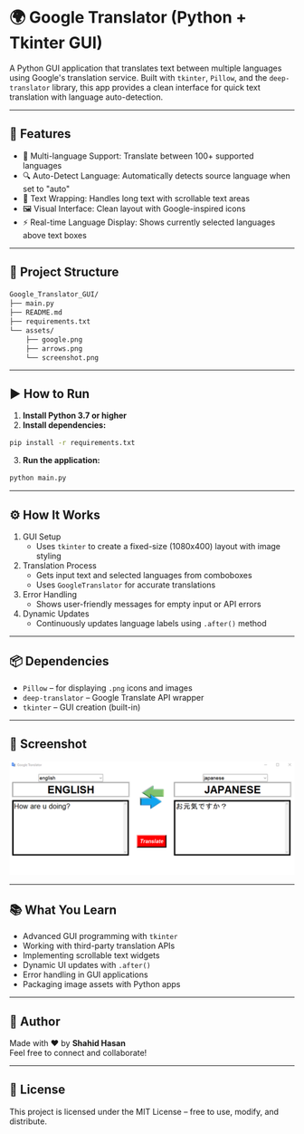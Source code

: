 # 🌍 Google Translator (Python + Tkinter GUI)

A Python GUI application that translates text between multiple languages using Google's translation service. Built with `tkinter`, `Pillow`, and the `deep-translator` library, this app provides a clean interface for quick text translation with language auto-detection.

---

## 📌 Features

- 🔄 Multi-language Support: Translate between 100+ supported languages
- 🔍 Auto-Detect Language: Automatically detects source language when set to "auto"
- 📜 Text Wrapping: Handles long text with scrollable text areas
- 🖼️ Visual Interface: Clean layout with Google-inspired icons
- ⚡ Real-time Language Display: Shows currently selected languages above text boxes

---

## 📂 Project Structure
```
Google_Translator_GUI/
├── main.py
├── README.md
├── requirements.txt
└── assets/
    ├── google.png
    ├── arrows.png
    └── screenshot.png
```
---

## ▶️ How to Run

1. **Install Python 3.7 or higher**
2. **Install dependencies:**

```bash
pip install -r requirements.txt
```

3. **Run the application:**

```bash
python main.py
```

---

## ⚙️ How It Works

1. GUI Setup
    - Uses `tkinter` to create a fixed-size (1080x400) layout with image styling
2. Translation Process
    - Gets input text and selected languages from comboboxes
    - Uses `GoogleTranslator` for accurate translations
3. Error Handling
    - Shows user-friendly messages for empty input or API errors
4. Dynamic Updates
    - Continuously updates language labels using `.after()` method

---

## 📦 Dependencies

- `Pillow` – for displaying `.png` icons and images
- `deep-translator` – Google Translate API wrapper
- `tkinter` – GUI creation (built-in)

---

## 📸 Screenshot

![Google_Translator_GUI](assets/screenshot.png)

---

## 📚 What You Learn

- Advanced GUI programming with `tkinter`
- Working with third-party translation APIs
- Implementing scrollable text widgets
- Dynamic UI updates with `.after()`
- Error handling in GUI applications
- Packaging image assets with Python apps

---

## 👤 Author

Made with ❤️ by **Shahid Hasan**  
Feel free to connect and collaborate!

---

## 📄 License


This project is licensed under the MIT License – free to use, modify, and distribute.
